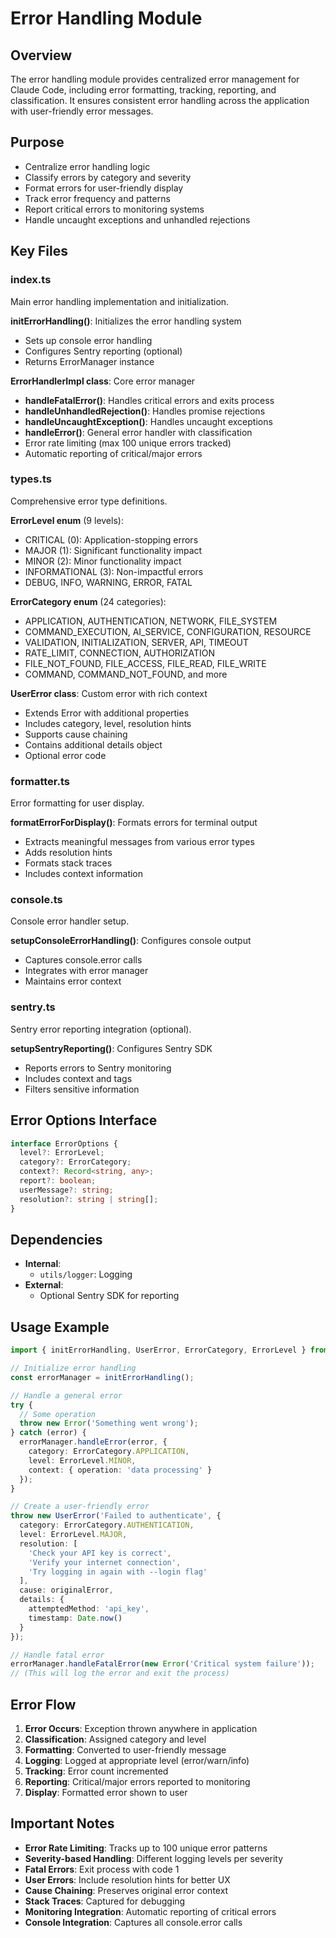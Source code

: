 # Error Handling Module

## Overview
The error handling module provides centralized error management for Claude Code, including error formatting, tracking, reporting, and classification. It ensures consistent error handling across the application with user-friendly error messages.

## Purpose
- Centralize error handling logic
- Classify errors by category and severity
- Format errors for user-friendly display
- Track error frequency and patterns
- Report critical errors to monitoring systems
- Handle uncaught exceptions and unhandled rejections

## Key Files

### index.ts
Main error handling implementation and initialization.

**initErrorHandling()**: Initializes the error handling system
- Sets up console error handling
- Configures Sentry reporting (optional)
- Returns ErrorManager instance

**ErrorHandlerImpl class**: Core error manager
- **handleFatalError()**: Handles critical errors and exits process
- **handleUnhandledRejection()**: Handles promise rejections
- **handleUncaughtException()**: Handles uncaught exceptions
- **handleError()**: General error handler with classification
- Error rate limiting (max 100 unique errors tracked)
- Automatic reporting of critical/major errors

### types.ts
Comprehensive error type definitions.

**ErrorLevel enum** (9 levels):
- CRITICAL (0): Application-stopping errors
- MAJOR (1): Significant functionality impact
- MINOR (2): Minor functionality impact
- INFORMATIONAL (3): Non-impactful errors
- DEBUG, INFO, WARNING, ERROR, FATAL

**ErrorCategory enum** (24 categories):
- APPLICATION, AUTHENTICATION, NETWORK, FILE_SYSTEM
- COMMAND_EXECUTION, AI_SERVICE, CONFIGURATION, RESOURCE
- VALIDATION, INITIALIZATION, SERVER, API, TIMEOUT
- RATE_LIMIT, CONNECTION, AUTHORIZATION
- FILE_NOT_FOUND, FILE_ACCESS, FILE_READ, FILE_WRITE
- COMMAND, COMMAND_NOT_FOUND, and more

**UserError class**: Custom error with rich context
- Extends Error with additional properties
- Includes category, level, resolution hints
- Supports cause chaining
- Contains additional details object
- Optional error code

### formatter.ts
Error formatting for user display.

**formatErrorForDisplay()**: Formats errors for terminal output
- Extracts meaningful messages from various error types
- Adds resolution hints
- Formats stack traces
- Includes context information

### console.ts
Console error handler setup.

**setupConsoleErrorHandling()**: Configures console output
- Captures console.error calls
- Integrates with error manager
- Maintains error context

### sentry.ts
Sentry error reporting integration (optional).

**setupSentryReporting()**: Configures Sentry SDK
- Reports errors to Sentry monitoring
- Includes context and tags
- Filters sensitive information

## Error Options Interface

```typescript
interface ErrorOptions {
  level?: ErrorLevel;
  category?: ErrorCategory;
  context?: Record<string, any>;
  report?: boolean;
  userMessage?: string;
  resolution?: string | string[];
}
```

## Dependencies
- **Internal**:
  - `utils/logger`: Logging
- **External**:
  - Optional Sentry SDK for reporting

## Usage Example

```typescript
import { initErrorHandling, UserError, ErrorCategory, ErrorLevel } from './errors/index.js';

// Initialize error handling
const errorManager = initErrorHandling();

// Handle a general error
try {
  // Some operation
  throw new Error('Something went wrong');
} catch (error) {
  errorManager.handleError(error, {
    category: ErrorCategory.APPLICATION,
    level: ErrorLevel.MINOR,
    context: { operation: 'data processing' }
  });
}

// Create a user-friendly error
throw new UserError('Failed to authenticate', {
  category: ErrorCategory.AUTHENTICATION,
  level: ErrorLevel.MAJOR,
  resolution: [
    'Check your API key is correct',
    'Verify your internet connection',
    'Try logging in again with --login flag'
  ],
  cause: originalError,
  details: {
    attemptedMethod: 'api_key',
    timestamp: Date.now()
  }
});

// Handle fatal error
errorManager.handleFatalError(new Error('Critical system failure'));
// (This will log the error and exit the process)
```

## Error Flow

1. **Error Occurs**: Exception thrown anywhere in application
2. **Classification**: Assigned category and level
3. **Formatting**: Converted to user-friendly message
4. **Logging**: Logged at appropriate level (error/warn/info)
5. **Tracking**: Error count incremented
6. **Reporting**: Critical/major errors reported to monitoring
7. **Display**: Formatted error shown to user

## Important Notes
- **Error Rate Limiting**: Tracks up to 100 unique error patterns
- **Severity-based Handling**: Different logging levels per severity
- **Fatal Errors**: Exit process with code 1
- **User Errors**: Include resolution hints for better UX
- **Cause Chaining**: Preserves original error context
- **Stack Traces**: Captured for debugging
- **Monitoring Integration**: Automatic reporting of critical errors
- **Console Integration**: Captures all console.error calls
